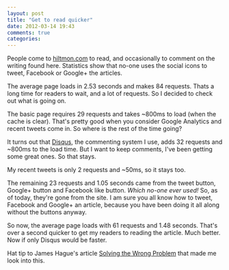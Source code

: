 ```yaml
---
layout: post
title: "Get to read quicker"
date: 2012-03-14 19:43
comments: true
categories: 
---
```


People come to [hiltmon.com](http://www.hiltmon.com) to read, and occasionally to comment on the writing found here. Statistics show that no-one uses the social icons to tweet, Facebook or Google+ the articles.

The average page loads in 2.53 seconds and makes 84 requests. Thats a long time for readers to wait, and a lot of requests. So I decided to check out what is going on.

The basic page requires 29 requests and takes ~800ms to load (when the cache is clear). That's pretty good when you consider Google Analytics and recent tweets come in. So where is the rest of the time going?

It turns out that [Disqus](http://disqus.com), the commenting system I use, adds 32 requests and ~800ms to the load time.  But I want to keep comments, I've been getting some great ones. So that stays.

My recent tweets is only 2 requests and ~50ms, so it stays too.

The remaining 23 requests and 1.05 seconds came from the tweet button, Google+ button and Facebook like button. *Which no-one ever used!* So, as of today, they're gone from the site. I am sure you all know how to tweet, Facebook and Google+ an article, because you have been doing it all along without the buttons anyway.

So now, the average page loads with 61 requests and 1.48 seconds. That's over a second quicker to get my readers to reading the article. Much better. Now if only Disqus would be faster.

Hat tip to James Hague's article [Solving the Wrong Problem](http://prog21.dadgum.com/130.html) that made me look into this.

